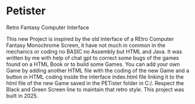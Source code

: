 # Petister

Retro Fantasy Computer Interface

This new Project is inspired by the old Interface of a REtro Computer Fantasy Monochrome Screen, it have not much in common in the mechanics or coding no BASIC no Assembly but HTML and Java.
It was written by me with help of chat gpt to correct some bugs of the games found on a HTML Book or to build some Games. You can add your own Game by adding another HTML file with the coding of the 
new Game and a button in HTML coding inside the interface index.html file linking it to the html file of the new Game saved in the PETister folder in C:/. Respect the Black and Green Screen line to 
maintain that retro style. This project was built in 2025.
